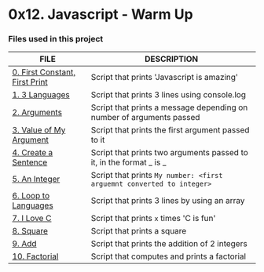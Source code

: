 # 0x12. Javascript - Warm Up

### Files used in this project

FILE | DESCRIPTION
----|----
[0. First Constant, First Print](./0-javascript_is_amazing.js) | Script that prints 'Javascript is amazing'
[1. 3 Languages](./1-multi_languages.js) | Script that prints 3 lines using console.log
[2. Arguments](./2-arguments.js) | Script that prints a message depending on number of arguments passed
[3. Value of My Argument](./3-value_argument.js) | Script that prints the first argument passed to it
[4. Create a Sentence](./4-concat.js) | Script that prints two arguments passed to it, in the format _ is _
[5. An Integer](./5-to_integer.js) | Script that prints `My number: <first arguemnt converted to integer>`
[6. Loop to Languages](./6-multi_languages_loop.js) | Script that prints 3 lines by using an array
[7. I Love C](./7-multi_c.js) | Script that prints `x` times 'C is fun'
[8. Square](./8-square.js) | Script that prints a square
[9. Add](./9-add.js) | Script that prints the addition of 2 integers
[10. Factorial](./10-factorial.js) | Script that computes and prints a factorial



